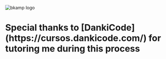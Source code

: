 ![bkamp logo](https://i.imgur.com/7WrjBhS.jpeg)


<h1 aling="center">Special thanks to [DankiCode](https://cursos.dankicode.com/) for tutoring me during this process</h1>
